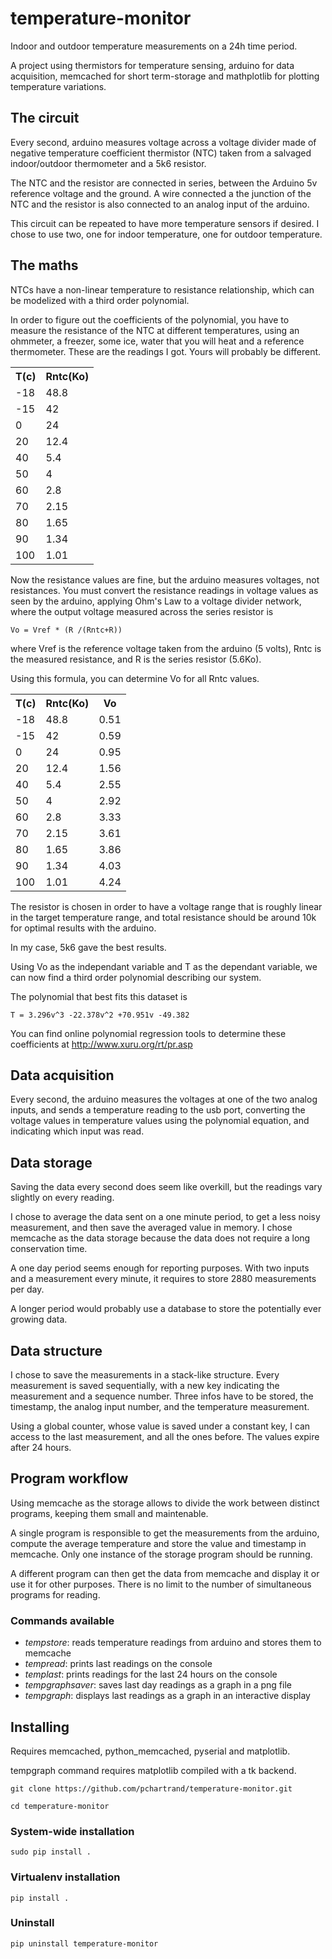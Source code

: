 temperature-monitor
===================

Indoor and outdoor temperature measurements on a 24h time period.

A project using thermistors for temperature sensing, arduino for data acquisition,
memcached for short term-storage and mathplotlib for plotting temperature variations.

The circuit
--
Every second, arduino measures voltage across a voltage divider made of negative temperature
coefficient thermistor (NTC) taken from a salvaged indoor/outdoor thermometer and a 5k6 resistor.

The NTC and the resistor are connected in series, between the Arduino 5v reference voltage and the ground.
A wire connected a the junction of the NTC and the resistor is also connected to an analog input of the arduino.

This circuit can be repeated to have more temperature sensors if desired. I chose to use two, one for indoor temperature, one for outdoor temperature.

The maths
--
NTCs have a non-linear temperature to resistance relationship, which can be modelized with a third order polynomial.

In order to figure out the coefficients of the polynomial, you have to measure the resistance of the NTC at different temperatures, using
an ohmmeter, a freezer, some ice, water that you will heat and a reference thermometer. These are the readings I got. Yours will probably be different.

<table>
<tr><th>T(c)</th><th>Rntc(Ko)</th></tr>
<tr><td>-18 </td><td> 48.8</dt></tr>
<tr><td>-15 </td><td> 42</dt></tr>
<tr><td>0 </td><td> 24</td></tr>
<tr><td>20 </td><td> 12.4</td></tr>
<tr><td>40 </td><td>  5.4</td></tr>
<tr><td>50 </td><td>  4</td></tr>
<tr><td>60 </td><td>  2.8</td></tr>
<tr><td>70 </td><td>  2.15</td></tr>
<tr><td>80 </td><td>  1.65</td></tr>
<tr><td>90 </td><td>  1.34</td></tr>
<tr><td>100 </td><td>  1.01</td></tr>
</table>

Now the resistance values are fine, but the arduino measures voltages, not resistances.
You must convert the resistance readings in voltage values as seen by the arduino,
applying Ohm's Law to a voltage divider network, where the output voltage measured across the series resistor is

    Vo = Vref * (R /(Rntc+R))

where Vref is the reference voltage taken from the arduino (5 volts),
Rntc is the measured resistance,
and R is the series resistor (5.6Ko).

Using this formula, you can determine Vo for all Rntc values.

<table>
<tr><th>T(c)</th><th>Rntc(Ko)</th><th>Vo</th></tr>
<tr><td>-18</td><td>48.8</td><td> 0.51</td></tr>
<tr><td>-15</td><td>42</td><td>0.59</td></tr>
<tr><td>  0</td><td>24</td><td>0.95</td></tr>
<tr><td> 20</td><td>12.4</td><td>1.56</td></tr>
<tr><td> 40</td><td>5.4</td><td>2.55</td></tr>
<tr><td> 50</td><td>4</td><td>2.92</td></tr>
<tr><td> 60</td><td>2.8</td><td>3.33</td></tr>
<tr><td> 70</td><td>2.15</td><td>3.61</td></tr>
<tr><td> 80</td><td>1.65</td><td>3.86</td></tr>
<tr><td> 90</td><td>1.34</td><td>4.03</td></tr>
<tr><td>100</td><td>1.01</td><td>4.24</td></tr>
</table>

The resistor is chosen in order to have a voltage range that is roughly linear
in the target temperature range, and total resistance should be around 10k
for optimal results with the arduino.

In my case, 5k6 gave the best results.

Using Vo as the independant variable and T as the dependant variable, we can now
find a third order polynomial describing our system.

The polynomial that best fits this dataset is

    T = 3.296v^3 -22.378v^2 +70.951v -49.382

You can find online polynomial regression tools to determine these coefficients at
http://www.xuru.org/rt/pr.asp

Data acquisition
--
Every second, the arduino measures the voltages at one of the two analog inputs,
and sends a temperature reading to the usb port, converting the voltage values in
temperature values using the polynomial equation, and indicating which input was read.

Data storage
--
Saving the data every second does seem like overkill, but the readings vary slightly
on every reading.

I chose to average the data sent on a one minute period, to get a less noisy measurement,
and then save the averaged value in memory. I chose memcache as the data storage because
the data does not require a long conservation time.

A one day period seems enough for reporting purposes. With two inputs and a measurement every
minute, it requires to store 2880 measurements per day.

A longer period would probably use a database to store the potentially ever growing data.


Data structure
--
I chose to save the measurements in a stack-like structure.
Every measurement is saved sequentially, with a new key indicating the measurement
and a sequence number. Three infos have to be stored, the timestamp, the analog input
number, and the temperature measurement.

Using a global counter, whose value is saved under a constant key,
I can access to the last measurement, and all the ones before.
The values expire after 24 hours.


Program workflow
--

Using memcache as the storage allows to divide the work between distinct programs, keeping them small and maintenable.

A single program is responsible to get the measurements from the arduino, compute the
average temperature and store the value and timestamp in memcache. Only one instance of the storage program should be running.

A different program can then get the data from memcache and display it or use it for other purposes. There is no limit to the number of simultaneous programs for reading.

### Commands available

- *tempstore*: reads temperature readings from arduino and stores them to memcache
- *tempread*: prints last readings on the console
- *templast*: prints readings for the last 24 hours on the console
- *tempgraphsaver*: saves last day readings as a graph in a png file
- *tempgraph*: displays last readings as a graph in an interactive display

Installing
--

Requires memcached, python_memcached, pyserial  and matplotlib.

tempgraph command requires matplotlib compiled with a tk backend.

`git clone https://github.com/pchartrand/temperature-monitor.git`

`cd temperature-monitor`

### System-wide installation


`sudo pip install .`


### Virtualenv installation


`pip install .`

### Uninstall

`pip uninstall temperature-monitor`


